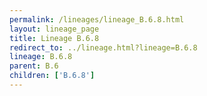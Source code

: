 ```yaml
---
permalink: /lineages/lineage_B.6.8.html
layout: lineage_page
title: Lineage B.6.8
redirect_to: ../lineage.html?lineage=B.6.8
lineage: B.6.8
parent: B.6
children: ['B.6.8']
---
```

